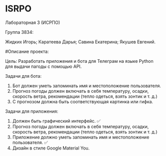 # ISRPO
Лабораторная 3 (ИСРПО)

Группа 3834:

Жидких Игорь;
Каратеева Дарья;
Савина Екатерина;
Якушев Евгений.

#Описание проекта:

Цель: Разработать приложения и бота для Телеграм на языке Python для выдачи пагоды с помощью API.

Задачи для бота:
1. Бот должен уметь запоминать имя и местоположение пользователя.
2. Прогноз погоды должен включать в себя температуру, осадки, скорость ветра, рекомендации (тепло одеться, взять зонтик и т. д.)
3. С прогнозом должна быть соответствующая картинка или гифка.

Задачи для приложения:
1. Должен быть графический интерфейс. ✅
2. Прогноз погоды должен включать в себя температуру, осадки, скорость ветра, рекомендации (тепло одеться, взять зонтик и т. д.)
3. Приложение должно уметь запоминать имя и местоположение пользователя. ✅
4. Дизайн в стиле Google Material You.

